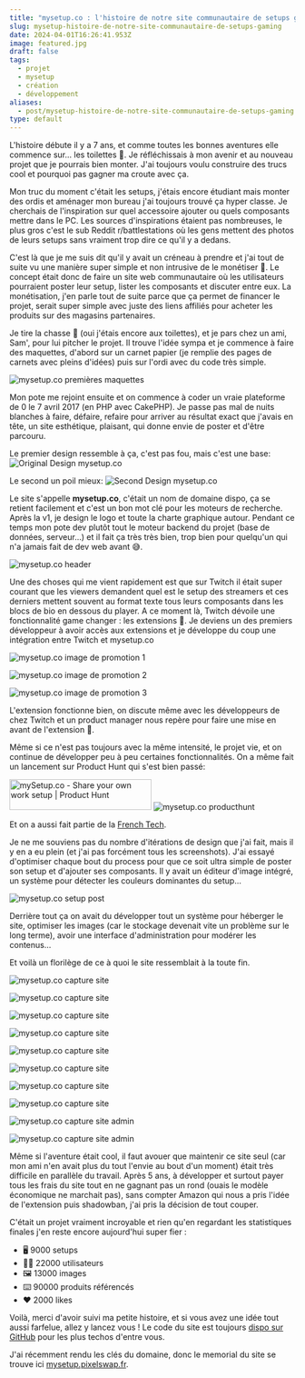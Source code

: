 ```yaml
---
title: "mysetup.co : l'histoire de notre site communautaire de setups gaming"
slug: mysetup-histoire-de-notre-site-communautaire-de-setups-gaming
date: 2024-04-01T16:26:41.953Z
image: featured.jpg
draft: false
tags:
  - projet
  - mysetup
  - création
  - développement
aliases:
  - post/mysetup-histoire-de-notre-site-communautaire-de-setups-gaming
type: default
---
```


L'histoire débute il y a 7 ans, et comme toutes les bonnes aventures elle commence sur... les toilettes 🚽. Je réfléchissais à mon avenir et au nouveau projet que je pourrais bien monter. J'ai toujours voulu construire des trucs cool et pourquoi pas gagner ma croute avec ça.

Mon truc du moment c'était les setups, j'étais encore étudiant mais monter des ordis et aménager mon bureau j'ai toujours trouvé ça hyper classe. Je cherchais de l'inspiration sur quel accessoire ajouter ou quels composants mettre dans le PC. Les sources d'inspirations étaient pas nombreuses, le plus gros c'est le sub Reddit r/battlestations où les gens mettent des photos de leurs setups sans vraiment trop dire ce qu'il y a dedans.

C'est là que je me suis dit qu'il y avait un créneau à prendre et j'ai tout de suite vu une manière super simple et non intrusive de le monétiser 🤑. Le concept était donc de faire un site web communautaire où les utilisateurs pourraient poster leur setup, lister les composants et discuter entre eux. La monétisation, j'en parle tout de suite parce que ça permet de financer le projet, serait super simple avec juste des liens affiliés pour acheter les produits sur des magasins partenaires.

Je tire la chasse 🧻 (oui j'étais encore aux toilettes), et je pars chez un ami, Sam', pour lui pitcher le projet. Il trouve l'idée sympa et je commence à faire des maquettes, d'abord sur un carnet papier (je remplie des pages de carnets avec pleins d'idées) puis sur l'ordi avec du code très simple. 

![mysetup.co premières maquettes](mysetup-sketch.png)

Mon pote me rejoint ensuite et on commence à coder un vraie plateforme de 0 le 7 avril 2017 (en PHP avec CakePHP). Je passe pas mal de nuits blanches à faire, défaire, refaire pour arriver au résultat exact que j'avais en tête, un site esthétique, plaisant, qui donne envie de poster et d'être parcouru.

Le premier design ressemble à ça, c'est pas fou, mais c'est une base:
![Original Design mysetup.co](mysetup-orginal-design.webp)

Le second un poil mieux:
![Second Design mysetup.co](mysetup-second-design.png)

Le site s'appelle **mysetup.co**, c'était un nom de domaine dispo, ça se retient facilement et c'est un bon mot clé pour les moteurs de recherche. Après la v1, je design le logo et toute la charte graphique autour. Pendant ce temps mon pote dev plutôt tout le moteur backend du projet (base de données, serveur...) et il fait ça très très bien, trop bien pour quelqu'un qui n'a jamais fait de dev web avant 😅.

![mysetup.co header](header.webp)

Une des choses qui me vient rapidement est que sur Twitch il était super courant que les viewers demandent quel est le setup des streamers et ces derniers mettent souvent au format texte tous leurs composants dans les blocs de bio en dessous du player. A ce moment là, Twitch dévoile une fonctionnalité game changer : les extensions 🧩. Je deviens un des premiers développeur à avoir accès aux extensions et je développe du coup une intégration entre Twitch et mysetup.co

![mysetup.co image de promotion 1](promote_1.webp)

![mysetup.co image de promotion 2](promote_2.webp)

![mysetup.co image de promotion 3](promote_3.webp)

L'extension fonctionne bien, on discute même avec les développeurs de chez Twitch et un product manager nous repère pour faire une mise en avant de l'extension 🌟.

Même si ce n'est pas toujours avec la même intensité, le projet vie, et on continue de développer peu à peu certaines fonctionnalités. On a même fait un lancement sur Product Hunt qui s'est bien passé:

<a href="https://www.producthunt.com/posts/mysetup-co?utm_source=badge-featured&utm_medium=badge&utm_souce=badge-mysetup&#0045;co" target="_blank"><img src="https://api.producthunt.com/widgets/embed-image/v1/featured.svg?post_id=98540&theme=neutral" alt="mySetup&#0046;co - Share&#0032;your&#0032;own&#0032;work&#0032;setup | Product Hunt" style="width: 250px; height: 54px;" width="250" height="54" /></a>
![mysetup.co producthunt](product-hunt-mysetup.png)

Et on a aussi fait partie de la [French Tech](https://lespepitestech.com/startup-de-la-french-tech/mysetupco).

Je ne me souviens pas du nombre d'itérations de design que j'ai fait, mais il y en a eu plein (et j'ai pas forcément tous les screenshots). J'ai essayé d'optimiser chaque bout du process pour que ce soit ultra simple de poster son setup et d'ajouter ses composants. Il y avait un éditeur d'image intégré, un système pour détecter les couleurs dominantes du setup...

![mysetup.co setup post](mysetup-setup-post.png)

Derrière tout ça on avait du développer tout un système pour héberger le site, optimiser les images (car le stockage devenait vite un problème sur le long terme), avoir une interface d'administration pour modérer les contenus...

Et voilà un florilège de ce à quoi le site ressemblait à la toute fin.

![mysetup.co capture site](image-4.png)

![mysetup.co capture site](image-5.png)

![mysetup.co capture site](image-6.png)

![mysetup.co capture site](image-7.png)

![mysetup.co capture site](image-8.png)

![mysetup.co capture site](image-9.png)

![mysetup.co capture site](image-10.png)

![mysetup.co capture site](image-11.png)

![mysetup.co capture site admin](image-12.png)

![mysetup.co capture site admin](image-13.png)

Même si l'aventure était cool, il faut avouer que maintenir ce site seul (car mon ami n'en avait plus du tout l'envie au bout d'un moment) était très difficile en parallèle du travail.  Après 5 ans, à développer et surtout payer tous les frais du site tout en ne gagnant pas un rond (ouais le modèle économique ne marchait pas), sans compter Amazon qui nous a pris l'idée de l'extension puis shadowban, j'ai pris la décision de tout couper.

C'était un projet vraiment incroyable et rien qu'en regardant les statistiques finales j'en reste encore aujourd'hui super fier :

- 🖥️ 9000 setups
- 🙋‍♀️ 22000 utilisateurs
- 🖼️ 13000 images
- ⌨️ 90000 produits référencés
- ❤️ 2000 likes

Voilà, merci d'avoir suivi ma petite histoire, et si vous avez une idée tout aussi farfelue, allez y lancez vous !
Le code du site est toujours [dispo sur GitHub](https://github.com/Mikescops/mysetup) pour les plus techos d'entre vous.

J'ai récemment rendu les clés du domaine, donc le memorial du site se trouve ici [mysetup.pixelswap.fr](https://mysetup.pixelswap.fr/).
